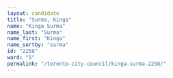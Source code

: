 ```yaml
---
layout: candidate
title: "Surma, Kinga"
name: "Kinga Surma"
name_last: "Surma"
name_first: "Kinga"
name_sortby: "surma"
id: "2258"
ward: "5"
permalink: "/toronto-city-council/kinga-surma-2258/"
---
```

